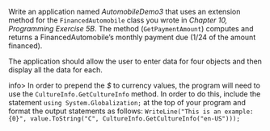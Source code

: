 Write an application named _AutomobileDemo3_ that uses an extension method
for the `FinancedAutomobile` class you wrote in _Chapter 10, Programming Exercise 5B_. The method (`GetPaymentAmount`) computes and returns a FinancedAutomobile’s monthly payment due (1/24 of the amount financed).

The application should allow the user to enter data for four objects and then display all the data for each.

info> In order to prepend the _$_ to currency values, the program will need to use the `CultureInfo.GetCultureInfo` method. In order to do this, include the statement `using System.Globalization;` at the top of your program and format the output statements as follows: `WriteLine("This is an example:  {0}", value.ToString("C", CultureInfo.GetCultureInfo("en-US")));`
